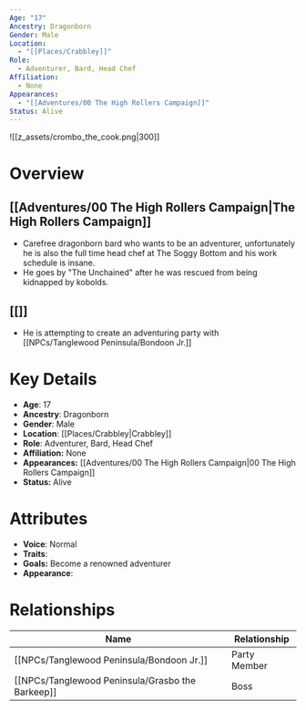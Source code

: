 ```yaml
---
Age: "17"
Ancestry: Dragonborn
Gender: Male
Location:
  - "[[Places/Crabbley]]"
Role:
  - Adventurer, Bard, Head Chef
Affiliation:
  - None
Appearances:
  - "[[Adventures/00 The High Rollers Campaign]]"
Status: Alive
---
```

![[z_assets/crombo_the_cook.png|300]]

# Overview

## [[Adventures/00 The High Rollers Campaign\|The High Rollers Campaign]]
- Carefree dragonborn bard who wants to be an adventurer, unfortunately he is also the full time head chef at The Soggy Bottom and his work schedule is insane.
- He goes by "The Unchained" after he was rescued from being kidnapped by kobolds.
## [[]]
- He is attempting to create an adventuring party with [[NPCs/Tanglewood Peninsula/Bondoon Jr.]]

# Key Details
- **Age**: 17
- **Ancestry**: Dragonborn
- **Gender**: Male
- **Location**: [[Places/Crabbley\|Crabbley]]
- **Role**: Adventurer, Bard, Head Chef
- **Affiliation:** None
- **Appearances:** [[Adventures/00 The High Rollers Campaign\|00 The High Rollers Campaign]]
- **Status:** Alive

# Attributes
- **Voice**: Normal
- **Traits**: 
- **Goals:** Become a renowned adventurer
- **Appearance**: 

# Relationships

| Name                   | Relationship |
| ---------------------- | ------------ |
| [[NPCs/Tanglewood Peninsula/Bondoon Jr.]]        | Party Member |
| [[NPCs/Tanglewood Peninsula/Grasbo the Barkeep]] | Boss         |
